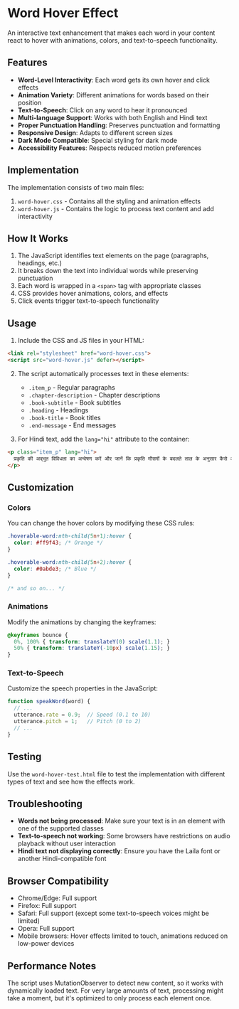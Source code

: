 # Word Hover Effect

An interactive text enhancement that makes each word in your content react to hover with animations, colors, and text-to-speech functionality.

## Features

- **Word-Level Interactivity**: Each word gets its own hover and click effects
- **Animation Variety**: Different animations for words based on their position
- **Text-to-Speech**: Click on any word to hear it pronounced
- **Multi-language Support**: Works with both English and Hindi text
- **Proper Punctuation Handling**: Preserves punctuation and formatting
- **Responsive Design**: Adapts to different screen sizes
- **Dark Mode Compatible**: Special styling for dark mode
- **Accessibility Features**: Respects reduced motion preferences

## Implementation

The implementation consists of two main files:

1. `word-hover.css` - Contains all the styling and animation effects
2. `word-hover.js` - Contains the logic to process text content and add interactivity

## How It Works

1. The JavaScript identifies text elements on the page (paragraphs, headings, etc.)
2. It breaks down the text into individual words while preserving punctuation
3. Each word is wrapped in a `<span>` tag with appropriate classes
4. CSS provides hover animations, colors, and effects
5. Click events trigger text-to-speech functionality

## Usage

1. Include the CSS and JS files in your HTML:

```html
<link rel="stylesheet" href="word-hover.css">
<script src="word-hover.js" defer></script>
```

2. The script automatically processes text in these elements:
   - `.item_p` - Regular paragraphs
   - `.chapter-description` - Chapter descriptions
   - `.book-subtitle` - Book subtitles
   - `.heading` - Headings
   - `.book-title` - Book titles
   - `.end-message` - End messages

3. For Hindi text, add the `lang="hi"` attribute to the container:

```html
<p class="item_p" lang="hi">
  प्रकृति की अद्भुत विविधता का अन्वेषण करें और जानें कि प्रकृति मौसमों के बदलते ताल के अनुसार कैसे अनुकूलित होती है।
</p>
```

## Customization

### Colors

You can change the hover colors by modifying these CSS rules:

```css
.hoverable-word:nth-child(5n+1):hover {
  color: #ff9f43; /* Orange */
}

.hoverable-word:nth-child(5n+2):hover {
  color: #0abde3; /* Blue */
}

/* and so on... */
```

### Animations

Modify the animations by changing the keyframes:

```css
@keyframes bounce {
  0%, 100% { transform: translateY(0) scale(1.1); }
  50% { transform: translateY(-10px) scale(1.15); }
}
```

### Text-to-Speech

Customize the speech properties in the JavaScript:

```javascript
function speakWord(word) {
  // ...
  utterance.rate = 0.9;  // Speed (0.1 to 10)
  utterance.pitch = 1;   // Pitch (0 to 2)
  // ...
}
```

## Testing

Use the `word-hover-test.html` file to test the implementation with different types of text and see how the effects work.

## Troubleshooting

- **Words not being processed**: Make sure your text is in an element with one of the supported classes
- **Text-to-speech not working**: Some browsers have restrictions on audio playback without user interaction
- **Hindi text not displaying correctly**: Ensure you have the Laila font or another Hindi-compatible font

## Browser Compatibility

- Chrome/Edge: Full support
- Firefox: Full support
- Safari: Full support (except some text-to-speech voices might be limited)
- Opera: Full support
- Mobile browsers: Hover effects limited to touch, animations reduced on low-power devices

## Performance Notes

The script uses MutationObserver to detect new content, so it works with dynamically loaded text. For very large amounts of text, processing might take a moment, but it's optimized to only process each element once. 